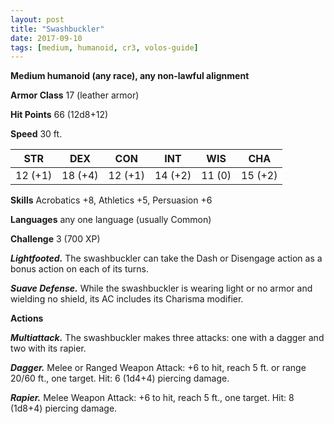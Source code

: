 ```yaml
---
layout: post
title: "Swashbuckler"
date: 2017-09-10
tags: [medium, humanoid, cr3, volos-guide]
---
```


**Medium humanoid (any race), any non-lawful alignment**

**Armor Class** 17 (leather armor)

**Hit Points** 66 (12d8+12)

**Speed** 30 ft.

|   STR   |   DEX   |   CON   |   INT   |   WIS   |   CHA   |
|:-----:|:-----:|:-----:|:-----:|:-----:|:-----:|
| 12 (+1) | 18 (+4) | 12 (+1) | 14 (+2) | 11 (0) | 15 (+2) |

**Skills** Acrobatics +8, Athletics +5, Persuasion +6

**Languages** any one language (usually Common)

**Challenge** 3 (700 XP)

***Lightfooted.*** The swashbuckler can take the Dash or Disengage action as a bonus action on each of its turns.

***Suave Defense.*** While the swashbuckler is wearing light or no armor and wielding no shield, its AC includes its Charisma modifier.

**Actions**

***Multiattack.*** The swashbuckler makes three attacks: one with a dagger and two with its rapier.

***Dagger.*** Melee or Ranged Weapon Attack: +6 to hit, reach 5 ft. or range 20/60 ft., one target. Hit: 6 (1d4+4) piercing damage.

***Rapier.*** Melee Weapon Attack: +6 to hit, reach 5 ft., one target. Hit: 8 (1d8+4) piercing damage.

